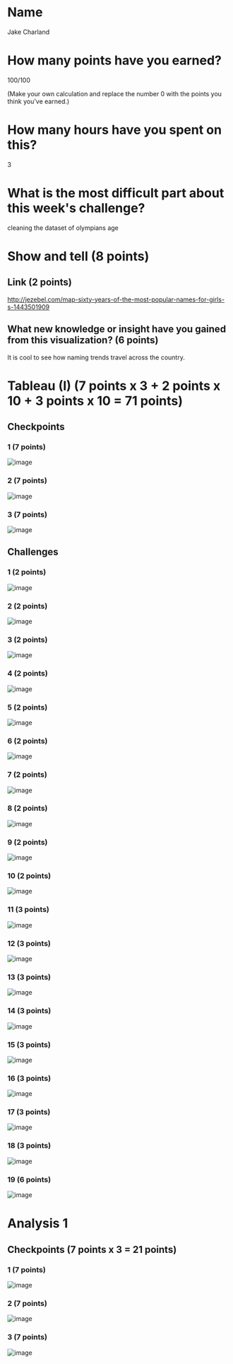 # Name

Jake Charland

# How many points have you earned?

100/100

(Make your own calculation and replace the number 0 with the points you think you've earned.)

# How many hours have you spent on this?

3

# What is the most difficult part about this week's challenge?

cleaning the dataset of olympians age

# Show and tell (8 points)

## Link (2 points)

http://jezebel.com/map-sixty-years-of-the-most-popular-names-for-girls-s-1443501909

## What new knowledge or insight have you gained from this visualization? (6 points)

It is cool to see how naming trends travel across the country.

# Tableau (I) (7 points x 3 + 2 points x 10 + 3 points x 10 = 71 points)

## Checkpoints

### 1 (7 points)

![image](cp1.png?raw=true)

### 2 (7 points)

![image](cp2.png?raw=true)

### 3 (7 points)

![image](cp3.png?raw=true)

## Challenges

### 1 (2 points)

![image](challenge1.png?raw=true)

### 2 (2 points)

![image](challenge2.png?raw=true)

### 3 (2 points)

![image](challenge3.png?raw=true)

### 4 (2 points)

![image](challenge4.png?raw=true)

### 5 (2 points)

![image](challenge5.png?raw=true)

### 6 (2 points)

![image](challenge6.png?raw=true)

### 7 (2 points)

![image](challenge7.png?raw=true)

### 8 (2 points)

![image](challenge8.png?raw=true)

### 9 (2 points)

![image](challenge9.png?raw=true)

### 10 (2 points)

![image](challenge10.png?raw=true)

### 11 (3 points)

![image](challenge11.png?raw=true)

### 12 (3 points)

![image](challenge12.png?raw=true)

### 13 (3 points)

![image](challenge13.png?raw=true)

### 14 (3 points)

![image](challenge14.png?raw=true)

### 15 (3 points)

![image](challenge15.png?raw=true)

### 16 (3 points)

![image](challenge16.png?raw=true)

### 17 (3 points)

![image](challenge17.png?raw=true)

### 18 (3 points)

![image](challenge18.png?raw=true)

### 19 (6 points)

![image](challenge19.png?raw=true)



# Analysis 1

## Checkpoints (7 points x 3 = 21 points)

### 1 (7 points)

![image](analysiscp1.png?raw=true)

### 2 (7 points)

![image](analysiscp2.png?raw=true)

### 3 (7 points)

![image](analysiscp3.png?raw=true)
